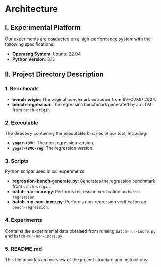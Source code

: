 # Architecture

## I. Experimental Platform
Our experiments are conducted on a high-performance system with the following specifications:
- **Operating System**: Ubuntu 22.04
- **Python Version**: 3.12
## II. Project Directory Description

### 1. Benchmark
- **bench-origin**: The original benchmark extracted from SV-COMP 2024.
- **bench-regression**: The regression benchmark generated by an LLM from `bench-origin`.

### 2. Executable
The directory containing the executable binaries of our tool, including:
- **`yogar-CBMC`**: The non-regression version.
- **`yogar-CBMC-reg`**: The regression version.

### 3. Scripts
Python scripts used in our experiments:
- **regression-bench-generate.py**: Generates the regression benchmark from `bench-origin`.
- **batch-run-incre.py**: Performs regression verification on `bench-regression`.
- **batch-run-non-incre.py**: Performs non-regression verification on `bench-regression`.

### 4. Experiments
Contains the experimental data obtained from running `batch-run-incre.py` and `batch-run-non-incre.py`.

### 5. README.md
This file provides an overview of the project structure and instructions.
